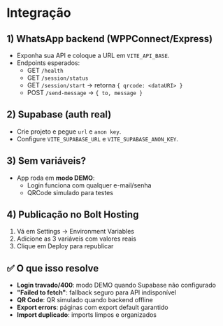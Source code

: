 # Integração

## 1) WhatsApp backend (WPPConnect/Express)
- Exponha sua API e coloque a URL em `VITE_API_BASE`.
- Endpoints esperados:
  - GET `/health`
  - GET `/session/status`
  - GET `/session/start` → retorna `{ qrcode: <dataURI> }`
  - POST `/send-message` → `{ to, message }`

## 2) Supabase (auth real)
- Crie projeto e pegue `url` e `anon key`.
- Configure `VITE_SUPABASE_URL` e `VITE_SUPABASE_ANON_KEY`.

## 3) Sem variáveis?
- App roda em **modo DEMO**:
  - Login funciona com qualquer e-mail/senha
  - QRCode simulado para testes

## 4) Publicação no Bolt Hosting
1. Vá em Settings → Environment Variables
2. Adicione as 3 variáveis com valores reais
3. Clique em Deploy para republicar

## ✅ O que isso resolve
- **Login travado/400**: modo DEMO quando Supabase não configurado
- **"Failed to fetch"**: fallback seguro para API indisponível
- **QR Code**: QR simulado quando backend offline
- **Export errors**: páginas com export default garantido
- **Import duplicado**: imports limpos e organizados